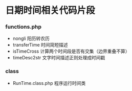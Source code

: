 # 日期时间相关代码片段

### functions.php

* nongli       阳历转农历
* transferTime 时间简短描述
* isTimeCross  计算两个时间段是否有交集（边界重叠不算）
* timeDesc2str  文字时间描述正则处理成时间戳


### class
* RunTime.class.php 	程序运行时间类


